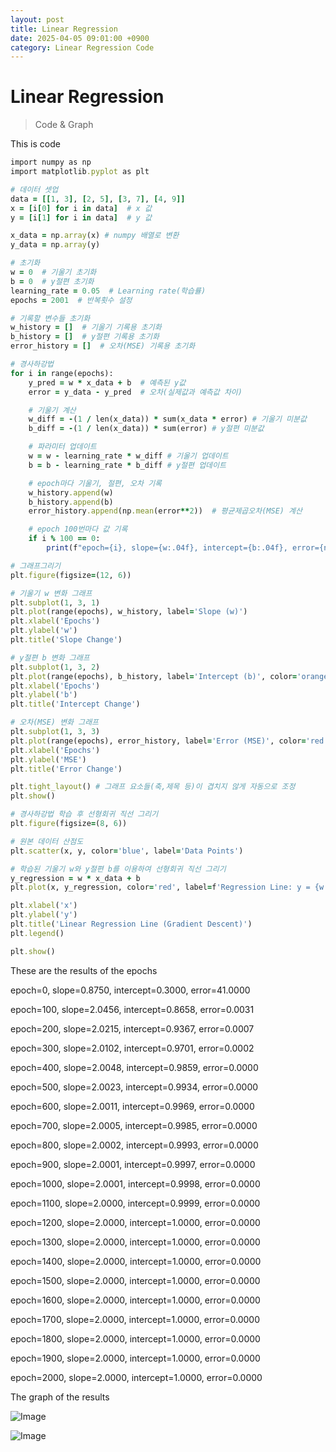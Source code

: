 ```yaml
---
layout: post
title: Linear Regression
date: 2025-04-05 09:01:00 +0900
category: Linear Regression Code
---
```

# Linear Regression
> Code & Graph

This is code
```ruby
import numpy as np
import matplotlib.pyplot as plt

# 데이터 셋업
data = [[1, 3], [2, 5], [3, 7], [4, 9]]
x = [i[0] for i in data]  # x 값
y = [i[1] for i in data]  # y 값

x_data = np.array(x) # numpy 배열로 변환
y_data = np.array(y)

# 초기화
w = 0  # 기울기 초기화
b = 0  # y절편 초기화
learning_rate = 0.05  # Learning rate(학습률)
epochs = 2001  # 반복횟수 설정

# 기록할 변수들 초기화
w_history = []  # 기울기 기록용 초기화
b_history = []  # y절편 기록용 초기화
error_history = []  # 오차(MSE) 기록용 초기화

# 경사하강법
for i in range(epochs):
    y_pred = w * x_data + b  # 예측된 y값
    error = y_data - y_pred  # 오차(실제값과 예측값 차이)

    # 기울기 계산
    w_diff = -(1 / len(x_data)) * sum(x_data * error) # 기울기 미분값
    b_diff = -(1 / len(x_data)) * sum(error) # y절편 미분값

    # 파라미터 업데이트
    w = w - learning_rate * w_diff # 기울기 업데이트
    b = b - learning_rate * b_diff # y절편 업데이트

    # epoch마다 기울기, 절편, 오차 기록
    w_history.append(w)
    b_history.append(b)
    error_history.append(np.mean(error**2))  # 평균제곱오차(MSE) 계산

    # epoch 100번마다 값 기록
    if i % 100 == 0:
        print(f"epoch={i}, slope={w:.04f}, intercept={b:.04f}, error={np.mean(error**2):.04f}")

# 그래프그리기
plt.figure(figsize=(12, 6))

# 기울기 w 변화 그래프
plt.subplot(1, 3, 1)
plt.plot(range(epochs), w_history, label='Slope (w)')
plt.xlabel('Epochs')
plt.ylabel('w')
plt.title('Slope Change')

# y절편 b 변화 그래프
plt.subplot(1, 3, 2)
plt.plot(range(epochs), b_history, label='Intercept (b)', color='orange')
plt.xlabel('Epochs')
plt.ylabel('b')
plt.title('Intercept Change')

# 오차(MSE) 변화 그래프
plt.subplot(1, 3, 3)
plt.plot(range(epochs), error_history, label='Error (MSE)', color='red')
plt.xlabel('Epochs')
plt.ylabel('MSE')
plt.title('Error Change')

plt.tight_layout() # 그래프 요소들(축,제목 등)이 겹치지 않게 자동으로 조정
plt.show()

# 경사하강법 학습 후 선형회귀 직선 그리기
plt.figure(figsize=(8, 6))

# 원본 데이터 산점도
plt.scatter(x, y, color='blue', label='Data Points')

# 학습된 기울기 w와 y절편 b를 이용하여 선형회귀 직선 그리기
y_regression = w * x_data + b
plt.plot(x, y_regression, color='red', label=f'Regression Line: y = {w:.2f}x + {b:.2f}')

plt.xlabel('x')
plt.ylabel('y')
plt.title('Linear Regression Line (Gradient Descent)')
plt.legend()

plt.show()
```

These are the results of the epochs

epoch=0, slope=0.8750, intercept=0.3000, error=41.0000

epoch=100, slope=2.0456, intercept=0.8658, error=0.0031

epoch=200, slope=2.0215, intercept=0.9367, error=0.0007

epoch=300, slope=2.0102, intercept=0.9701, error=0.0002

epoch=400, slope=2.0048, intercept=0.9859, error=0.0000

epoch=500, slope=2.0023, intercept=0.9934, error=0.0000

epoch=600, slope=2.0011, intercept=0.9969, error=0.0000

epoch=700, slope=2.0005, intercept=0.9985, error=0.0000

epoch=800, slope=2.0002, intercept=0.9993, error=0.0000

epoch=900, slope=2.0001, intercept=0.9997, error=0.0000

epoch=1000, slope=2.0001, intercept=0.9998, error=0.0000

epoch=1100, slope=2.0000, intercept=0.9999, error=0.0000

epoch=1200, slope=2.0000, intercept=1.0000, error=0.0000

epoch=1300, slope=2.0000, intercept=1.0000, error=0.0000

epoch=1400, slope=2.0000, intercept=1.0000, error=0.0000

epoch=1500, slope=2.0000, intercept=1.0000, error=0.0000

epoch=1600, slope=2.0000, intercept=1.0000, error=0.0000

epoch=1700, slope=2.0000, intercept=1.0000, error=0.0000

epoch=1800, slope=2.0000, intercept=1.0000, error=0.0000

epoch=1900, slope=2.0000, intercept=1.0000, error=0.0000

epoch=2000, slope=2.0000, intercept=1.0000, error=0.0000


The graph of the results

![Image](https://github.com/user-attachments/assets/df2544cd-9d40-46f3-83e5-910305eb25d5)

![Image](https://github.com/user-attachments/assets/b52d1a29-336e-48d1-bc36-6f5100e2f99a)

